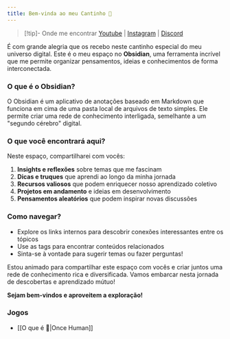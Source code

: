 ```yaml
---
title: Bem-vinda ao meu Cantinho 🌟
---
```

> [!tip]- Onde me encontrar
> [Youtube](https://www.youtube.com/@TalionJoga/featured) |  [Instagram](http://instagram.com/talionoak) |  [Discord](https://discord.gg/4rzacdb7b4)

É com grande alegria que os recebo neste cantinho especial do meu universo digital. Este é o meu espaço no **Obsidian**, uma ferramenta incrível que me permite organizar pensamentos, ideias e conhecimentos de forma interconectada.

### O que é o Obsidian?

O Obsidian é um aplicativo de anotações baseado em Markdown que funciona em cima de uma pasta local de arquivos de texto simples. Ele permite criar uma rede de conhecimento interligada, semelhante a um "segundo cérebro" digital.

### O que você encontrará aqui?

Neste espaço, compartilharei com vocês:

1. **Insights e reflexões** sobre temas que me fascinam
2. **Dicas e truques** que aprendi ao longo da minha jornada
3. **Recursos valiosos** que podem enriquecer nosso aprendizado coletivo
4. **Projetos em andamento** e ideias em desenvolvimento
5. **Pensamentos aleatórios** que podem inspirar novas discussões

### Como navegar?

- Explore os links internos para descobrir conexões interessantes entre os tópicos
- Use as tags para encontrar conteúdos relacionados
- Sinta-se à vontade para sugerir temas ou fazer perguntas!

Estou animado para compartilhar este espaço com vocês e criar juntos uma rede de conhecimento rica e diversificada. Vamos embarcar nesta jornada de descobertas e aprendizado mútuo!

**Sejam bem-vindos e aproveitem a exploração!**

### Jogos

- [[O que é 🤔|Once Human]]